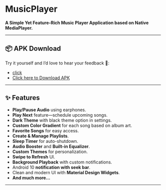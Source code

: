 # MusicPlayer

**A Simple Yet Feature-Rich Music Player Application based on Native MediaPlayer.**

---

## 📦 APK Download

Try it yourself and I’d love to hear your feedback 🙂:
- [click](https://drive.google.com/file/d/1-0GTvhQ3F_mQTCTRAnVPWGSWhLZI-mo7/view?usp=sharing)
- [Click here to Download APK](https://drive.google.com/file/d/1-0GTvhQ3F_mQTCTRAnVPWGSWhLZI-mo7/view?usp=sharing)

---



## ✨ Features

- **Play/Pause Audio** using earphones.
- **Play Next** feature—schedule upcoming songs.
- **Dark Theme** with black theme option in settings.
- **Custom Color Gradient** for each song based on album art.
- **Favorite Songs** for easy access.
- **Create & Manage Playlists**.
- **Sleep Timer** for auto-shutdown.
- **Audio Booster** and **Built-in Equalizer**.
- **Custom Themes** for personalization.
- **Swipe to Refresh** UI.
- **Background Playback** with custom notifications.
- Android 10 **notification with seek bar**.
- Clean and modern UI with **Material Design Widgets**.
- **And much more...**

---




